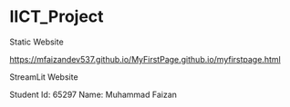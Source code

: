 # IICT_Project

Static Website

https://mfaizandev537.github.io/MyFirstPage.github.io/myfirstpage.html

StreamLit Website


Student Id: 65297
Name: Muhammad Faizan
